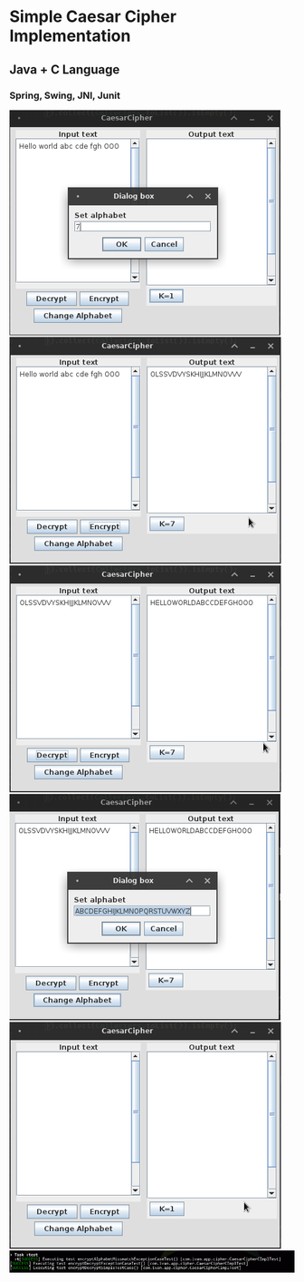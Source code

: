# Simple Caesar Cipher Implementation

## Java + C Language

### Spring, Swing, JNI, Junit

![](./forReadme/Screenshot_2021-01-28_01-11-15.png)
![](./forReadme/Screenshot_2021-01-28_01-11-28.png)
![](./forReadme/Screenshot_2021-01-28_01-11-43.png)
![](./forReadme/Screenshot_2021-01-28_01-12-00.png)
![](./forReadme/Screenshot_2021-01-28_01-10-29.png)
![](./forReadme/Screenshot_2021-01-28_01-15-39.png)

